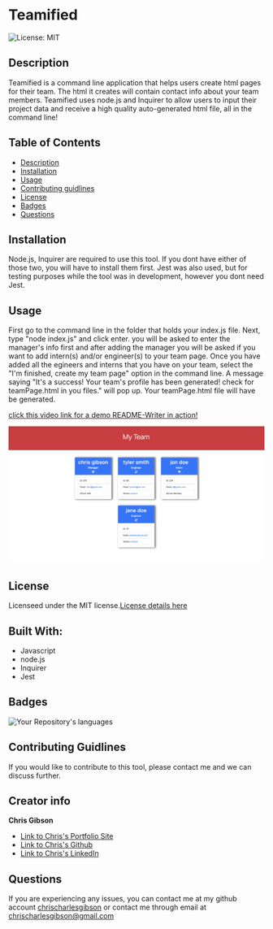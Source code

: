 # Teamified

![License: MIT](https://img.shields.io/badge/License-MIT-yellow.svg)

## Description

Teamified is a command line application that helps users create html pages for their team. The html it creates will contain contact info about your team members. Teamified uses node.js and Inquirer to allow users to input their project data and receive a high quality auto-generated html file, all in the command line!

## Table of Contents

- [Description](#Description)
- [Installation](#Installation)
- [Usage](#Usage)
- [Contributing guidlines](#Contributing)
- [License](#License)
- [Badges](#Badges)
- [Questions](#Questions)

## Installation

Node.js, Inquirer are required to use this tool. If you dont have either of those two, you will have to install them first. Jest was also used, but for testing purposes while the tool was in development, however you dont need Jest.

## Usage

First go to the command line in the folder that holds your index.js file. Next, type "node index.js" and click enter. you will be asked to enter the manager's info first and after adding the manager you will be asked if you want to add intern(s) and/or engineer(s) to your team page. Once you have added all the egineers and interns that you have on your team, select the "I'm finished, create my team page" option in the command line. A message saying "It's a success! Your team's profile has been generated! check for teamPage.html in you files." will pop up. Your teamPage.html file will have be generated.

[click this video link for a demo README-Writer in action!](https://youtu.be/o1SpxDWF_50)

![Teamified photo](./Assets/teamified%20photo.png)

## License

Licenseed under the MIT license.[License details here](https://opensource.org/licenses/MIT)

## Built With:

- Javascript
- node.js
- Inquirer
- Jest

## Badges

![Your Repository's languages](https://github-readme-stats.vercel.app/api/top-langs/?username=chrischarlesgibson&theme=blue-green)

## Contributing Guidlines

If you would like to contribute to this tool, please contact me and we can discuss further.

## Creator info

**Chris Gibson**

- [Link to Chris's Portfolio Site](https://chrischarlesgibson.github.io/Chris-Gibson-project-portfolio/)
- [Link to Chris's Github](https://github.com/chrischarlesgibson)
- [Link to Chris's LinkedIn](https://www.linkedin.com/in/chris-gibson-415909250/)

## Questions

If you are experiencing any issues, you can contact me at my github account [chrischarlesgibson](https://github.com/chrischarlesgibson) or contact me through email at chrischarlesgibson@gmail.com
